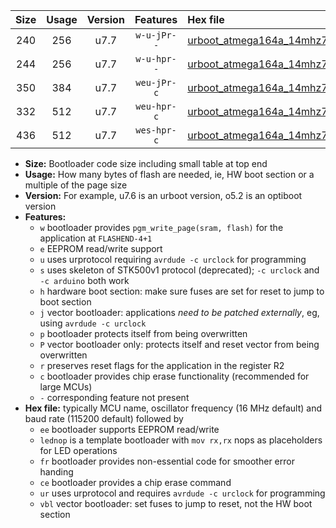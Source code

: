 |Size|Usage|Version|Features|Hex file|
|:-:|:-:|:-:|:-:|:--|
|240|256|u7.7|`w-u-jPr--`|[urboot_atmega164a_14mhz7456_460800bps_lednop_ur_vbl.hex](https://raw.githubusercontent.com/stefanrueger/urboot.hex/main/mcus/atmega164a/fcpu_14mhz7456/460800_bps/urboot_atmega164a_14mhz7456_460800bps_lednop_ur_vbl.hex)|
|244|256|u7.7|`w-u-hpr--`|[urboot_atmega164a_14mhz7456_460800bps_lednop_fr_ur.hex](https://raw.githubusercontent.com/stefanrueger/urboot.hex/main/mcus/atmega164a/fcpu_14mhz7456/460800_bps/urboot_atmega164a_14mhz7456_460800bps_lednop_fr_ur.hex)|
|350|384|u7.7|`weu-jPr-c`|[urboot_atmega164a_14mhz7456_460800bps_ee_lednop_fr_ce_ur_vbl.hex](https://raw.githubusercontent.com/stefanrueger/urboot.hex/main/mcus/atmega164a/fcpu_14mhz7456/460800_bps/urboot_atmega164a_14mhz7456_460800bps_ee_lednop_fr_ce_ur_vbl.hex)|
|332|512|u7.7|`weu-hpr-c`|[urboot_atmega164a_14mhz7456_460800bps_ee_lednop_fr_ce_ur.hex](https://raw.githubusercontent.com/stefanrueger/urboot.hex/main/mcus/atmega164a/fcpu_14mhz7456/460800_bps/urboot_atmega164a_14mhz7456_460800bps_ee_lednop_fr_ce_ur.hex)|
|436|512|u7.7|`wes-hpr-c`|[urboot_atmega164a_14mhz7456_460800bps_ee_lednop_fr_ce.hex](https://raw.githubusercontent.com/stefanrueger/urboot.hex/main/mcus/atmega164a/fcpu_14mhz7456/460800_bps/urboot_atmega164a_14mhz7456_460800bps_ee_lednop_fr_ce.hex)|

- **Size:** Bootloader code size including small table at top end
- **Usage:** How many bytes of flash are needed, ie, HW boot section or a multiple of the page size
- **Version:** For example, u7.6 is an urboot version, o5.2 is an optiboot version
- **Features:**
  + `w` bootloader provides `pgm_write_page(sram, flash)` for the application at `FLASHEND-4+1`
  + `e` EEPROM read/write support
  + `u` uses urprotocol requiring `avrdude -c urclock` for programming
  + `s` uses skeleton of STK500v1 protocol (deprecated); `-c urclock` and `-c arduino` both work
  + `h` hardware boot section: make sure fuses are set for reset to jump to boot section
  + `j` vector bootloader: applications *need to be patched externally*, eg, using `avrdude -c urclock`
  + `p` bootloader protects itself from being overwritten
  + `P` vector bootloader only: protects itself and reset vector from being overwritten
  + `r` preserves reset flags for the application in the register R2
  + `c` bootloader provides chip erase functionality (recommended for large MCUs)
  + `-` corresponding feature not present
- **Hex file:** typically MCU name, oscillator frequency (16 MHz default) and baud rate (115200 default) followed by
  + `ee` bootloader supports EEPROM read/write
  + `lednop` is a template bootloader with `mov rx,rx` nops as placeholders for LED operations
  + `fr` bootloader provides non-essential code for smoother error handing
  + `ce` bootloader provides a chip erase command
  + `ur` uses urprotocol and requires `avrdude -c urclock` for programming
  + `vbl` vector bootloader: set fuses to jump to reset, not the HW boot section
